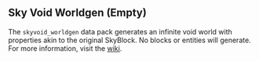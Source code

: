 ## Sky Void Worldgen (Empty)
The `skyvoid_worldgen` data pack generates an infinite void world with properties akin to the original SkyBlock. No blocks or entities will generate. For more information, visit the [wiki](https://github.com/BPR02/SkyBlock_Collection/wiki).
